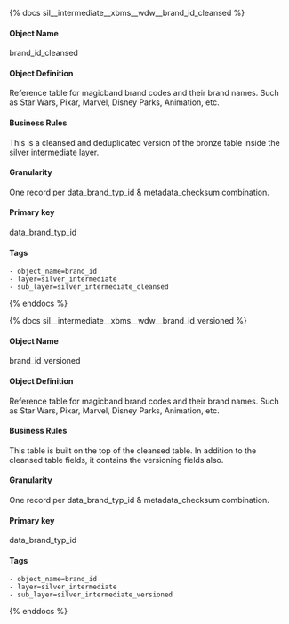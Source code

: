 {% docs sil__intermediate__xbms__wdw__brand_id_cleansed %}

#### Object Name
brand_id_cleansed

#### Object Definition
Reference table for magicband brand codes and their brand names. Such as Star Wars, Pixar, Marvel, Disney Parks, Animation, etc.

#### Business Rules
This is a cleansed and deduplicated version of the bronze table inside the silver intermediate layer.

#### Granularity
One record per data_brand_typ_id & metadata_checksum combination.

#### Primary key
data_brand_typ_id

#### Tags
    - object_name=brand_id
    - layer=silver_intermediate
    - sub_layer=silver_intermediate_cleansed

{% enddocs %}

{% docs sil__intermediate__xbms__wdw__brand_id_versioned %}

#### Object Name
brand_id_versioned

#### Object Definition
Reference table for magicband brand codes and their brand names. Such as Star Wars, Pixar, Marvel, Disney Parks, Animation, etc.

#### Business Rules
This table is built on the top of the cleansed table. In addition to the cleansed table fields, it contains the versioning fields also.

#### Granularity
One record per data_brand_typ_id & metadata_checksum combination.

#### Primary key
data_brand_typ_id

#### Tags
    - object_name=brand_id
    - layer=silver_intermediate
    - sub_layer=silver_intermediate_versioned

{% enddocs %}